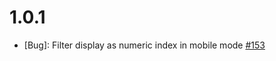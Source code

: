 # 1.0.1

* [Bug]: Filter display as numeric index in mobile mode [#153](https://github.com/vuestorefront-community/vendure/issues/153)